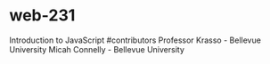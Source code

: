 # web-231
Introduction to JavaScript
#contributors
Professor Krasso - Bellevue University
Micah Connelly - Bellevue University 